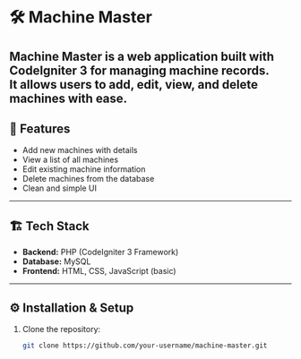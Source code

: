 # 🛠️ Machine Master

**Machine Master** is a web application built with **CodeIgniter 3** for managing machine records.  
It allows users to add, edit, view, and delete machines with ease.
---

## 🚀 Features
- Add new machines with details
- View a list of all machines
- Edit existing machine information
- Delete machines from the database
- Clean and simple UI

---

## 🏗️ Tech Stack
- **Backend:** PHP (CodeIgniter 3 Framework)  
- **Database:** MySQL  
- **Frontend:** HTML, CSS, JavaScript (basic)  


---

## ⚙️ Installation & Setup
1. Clone the repository:
   ```bash
   git clone https://github.com/your-username/machine-master.git
